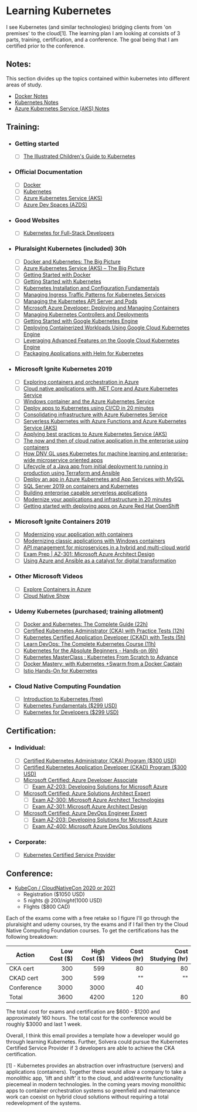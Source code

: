 # Learning Kubernetes

I see Kubernetes (and similar technologies) bridging clients from 'on premises' to the cloud[1]. The learning plan I am looking at consists of 3 parts, training, certification, and a conference. The goal being that I am certified prior to the conference.

## Notes:

This section divides up the topics contained within kubernetes into different areas of study.

- [Docker Notes](docker/toc.md)
- [Kubernetes Notes](k8s/toc.md)
- [Azure Kubernetes Service (AKS) Notes](aks/toc.md)

## Training:

- ### Getting started

  - [ ] [The Illustrated Children's Guide to Kubernetes](https://www.youtube.com/watch?v=4ht22ReBjno)

- ### Official Documentation

  - [ ] [Docker](https://docs.docker.com/)
  - [ ] [Kubernetes](https://kubernetes.io/docs/home/)
  - [ ] [Azure Kubernetes Service (AKS)](https://docs.microsoft.com/en-us/azure/aks/)
  - [ ] [Azure Dev Spaces (AZDS)](https://docs.microsoft.com/en-us/azure/dev-spaces/)
  
- ### Good Websites
  - [ ] [Kubernetes for Full-Stack Developers](https://digitalocean.com/community/curriculums/kubernetes-for-full-stack-developers)

- ### Pluralsight Kubernetes (included) 30h

  - [ ] [Docker and Kubernetes: The Big Picture](https://app.pluralsight.com/library/courses/docker-kubernetes-big-picture/table-of-contents)
  - [ ] [Azure Kubernetes Service (AKS) – The Big Picture](https://app.pluralsight.com/library/courses/azure-container-service-big-picture/table-of-contents)
  - [ ] [Getting Started with Docker](https://app.pluralsight.com/library/courses/docker-getting-started/table-of-contents)
  - [ ] [Getting Started with Kubernetes](https://app.pluralsight.com/library/courses/getting-started-kubernetes/table-of-contents)
  - [ ] [Kubernetes Installation and Configuration Fundamentals](https://app.pluralsight.com/library/courses/kubernetes-installation-configuration-fundamentals/table-of-contents)
  - [ ] [Managing Ingress Traffic Patterns for Kubernetes Services](https://app.pluralsight.com/library/courses/managing-ingress-traffic-patterns-kubernetes-services/table-of-contents)
  - [ ] [Managing the Kubernetes API Server and Pods](https://app.pluralsight.com/library/courses/managing-kubernetes-api-server-pods/table-of-contents)
  - [ ] [Microsoft Azure Developer: Deploying and Managing Containers](https://app.pluralsight.com/library/courses/microsoft-azure-containers-deploying-managing/table-of-contents)
  - [ ] [Managing Kubernetes Controllers and Deployments](https://app.pluralsight.com/library/courses/managing-kubernetes-controllers-deployments/table-of-contents)
  - [ ] [Getting Started with Google Kubernetes Engine](https://app.pluralsight.com/library/courses/getting-started-google-kubernetes-engine/table-of-contents)
  - [ ] [Deploying Containerized Workloads Using Google Cloud Kubernetes Engine](https://app.pluralsight.com/library/courses/google-cloud-kubernetes-engine-deploying-containerized-workloads/table-of-contents)
  - [ ] [Leveraging Advanced Features on the Google Cloud Kubernetes Engine](https://app.pluralsight.com/library/courses/google-cloud-kubernetes-engine-leveraging-advanced-features/table-of-contents)
  - [ ] [Packaging Applications with Helm for Kubernetes](https://app.pluralsight.com/library/courses/packaging-applications-helm-kubernetes/table-of-contents)

- ### Microsoft Ignite Kubernetes 2019

  - [ ] [Exploring containers and orchestration in Azure](https://myignite.techcommunity.microsoft.com/sessions/83214?source=sessions)
  - [ ] [Cloud native applications with .NET Core and Azure Kubernetes Service](https://myignite.techcommunity.microsoft.com/sessions/81608?source=sessions)
  - [ ] [Windows container and the Azure Kubernetes Service](https://myignite.techcommunity.microsoft.com/sessions/82952?source=sessions)
  - [ ] [Deploy apps to Kubernetes using CI/CD in 20 minutes](https://myignite.techcommunity.microsoft.com/sessions/83971?source=sessions)
  - [ ] [Consolidating infrastructure with Azure Kubernetes Service](https://myignite.techcommunity.microsoft.com/sessions/83033?source=sessions)
  - [ ] [Serverless Kubernetes with Azure Functions and Azure Kubernetes Service (AKS)](https://myignite.techcommunity.microsoft.com/sessions/83959?source=sessions)
  - [ ] [Applying best practices to Azure Kubernetes Service (AKS)](https://myignite.techcommunity.microsoft.com/sessions/81598?source=sessions)
  - [ ] [The now and then of cloud native application in the enterprise using containers](https://myignite.techcommunity.microsoft.com/sessions/81599?source=sessions)
  - [ ] [How DNV GL uses Kubernetes for machine learning and enterprise-wide microservice oriented apps](https://myignite.techcommunity.microsoft.com/sessions/81597?source=sessions)
  - [ ] [Lifecycle of a Java app from initial deployment to running in production using Terraform and Ansible](https://myignite.techcommunity.microsoft.com/sessions/83978?source=sessions)
  - [ ] [Deploy an app in Azure Kubernetes and App Services with MySQL](https://myignite.techcommunity.microsoft.com/sessions/83538?source=sessions)
  - [ ] [SQL Server 2019 on containers and Kubernetes](https://myignite.techcommunity.microsoft.com/sessions/81039?source=sessions)
  - [ ] [Building enterprise capable serverless applications](https://myignite.techcommunity.microsoft.com/sessions/81605?source=sessions)
  - [ ] [Modernize your applications and infrastructure in 20 minutes](https://myignite.techcommunity.microsoft.com/sessions/87747?source=sessions)
  - [ ] [Getting started with deploying apps on Azure Red Hat OpenShift](https://myignite.techcommunity.microsoft.com/sessions/81595?source=sessions)

- ### Microsoft Ignite Containers 2019

  - [ ] [Modernizing your application with containers](https://myignite.techcommunity.microsoft.com/sessions/83032?source=sessions)
  - [ ] [Modernizing classic applications with Windows containers](https://myignite.techcommunity.microsoft.com/sessions/84627?source=sessions)
  - [ ] [API management for microservices in a hybrid and multi-cloud world](https://myignite.techcommunity.microsoft.com/sessions/81603?source=sessions)
  - [ ] [Exam Prep | AZ-301: Microsoft Azure Architect Design](https://myignite.techcommunity.microsoft.com/sessions/78629?source=sessions)
  - [ ] [Using Azure and Ansible as a catalyst for digital transformation](https://myignite.techcommunity.microsoft.com/sessions/84593?source=sessions)

- ### Other Microsoft Videos

  - [ ] [Explore Containers in Azure](https://aka.ms/AFUN60MSLearnCollection)
  - [ ] [Cloud Native Show](https://aka.ms/cloudnativeshow)

- ### Udemy Kubernetes (purchased; training allotment)

  - [ ] [Docker and Kubernetes: The Complete Guide (22h)](https://www.udemy.com/course/docker-and-kubernetes-the-complete-guide/)
  - [ ] [Certified Kubernetes Administrator (CKA) with Practice Tests (12h)](https://www.udemy.com/course/certified-kubernetes-administrator-with-practice-tests/)
  - [ ] [Kubernetes Certified Application Developer (CKAD) with Tests (5h)](https://www.udemy.com/course/certified-kubernetes-application-developer/)
  - [ ] [Learn DevOps: The Complete Kubernetes Course (11h)](https://www.udemy.com/course/learn-devops-the-complete-kubernetes-course/)
  - [ ] [Kubernetes for the Absolute Beginners - Hands-on (6h)](https://www.udemy.com/course/learn-kubernetes/)
  - [ ] [Kubernetes MasterClass : Kubernetes From Scratch to Advance](https://www.udemy.com/course/kubernetes-training/)
  - [ ] [Docker Mastery: with Kubernetes +Swarm from a Docker Captain](https://www.udemy.com/course/docker-mastery/)
  - [ ] [Istio Hands-On for Kubernetes](https://www.udemy.com/course/istio-hands-on-for-kubernetes/)
- ### Cloud Native Computing Foundation
  - [ ] [Introduction to Kubernetes (free)](https://www.cncf.io/certification/training/)
  - [ ] [Kubernetes Fundamentals (\$299 USD)](https://www.cncf.io/certification/training/)
  - [ ] [Kubernetes for Developers (\$299 USD)](https://www.cncf.io/certification/training/)

## Certification:

- ### Individual:

  - [ ] [Certified Kubernetes Administrator (CKA) Program (\$300 USD)](https://www.cncf.io/certification/cka/)
  - [ ] [Certified Kubernetes Application Developer (CKAD) Program (\$300 USD)](https://www.cncf.io/certification/ckad/)
  - [ ] [Microsoft Certified: Azure Developer Associate](https://docs.microsoft.com/en-us/learn/certifications/azure-developer)
    - [ ] [Exam AZ-203: Developing Solutions for Microsoft Azure](https://docs.microsoft.com/en-us/learn/certifications/exams/az-203)
  - [ ] [Microsoft Certified: Azure Solutions Architect Expert](https://docs.microsoft.com/en-us/learn/certifications/azure-solutions-architect)
    - [ ] [Exam AZ-300: Microsoft Azure Architect Technologies](https://docs.microsoft.com/en-us/learn/certifications/exams/az-300)
    - [ ] [Exam AZ-301: Microsoft Azure Architect Design](https://docs.microsoft.com/en-us/learn/certifications/exams/az-301)
  - [ ] [Microsoft Certified: Azure DevOps Engineer Expert](https://docs.microsoft.com/en-us/learn/certifications/azure-devops)
    - [ ] [Exam AZ-203: Developing Solutions for Microsoft Azure](https://docs.microsoft.com/en-us/learn/certifications/exams/az-203)
    - [ ] [Exam AZ-400: Microsoft Azure DevOps Solutions](https://docs.microsoft.com/en-us/learn/certifications/exams/az-400)

- ### Corporate:
  - [ ] [Kubernetes Certified Service Provider](https://www.cncf.io/certification/kcsp/)

## Conference:

- [KubeCon / CloudNativeCon 2020 or 2021](https://events.linuxfoundation.org/events/kubecon-cloudnativecon-north-america-2019/)
  - Registration (\$1050 USD)
  - 5 nights @ $200/night ($1000 USD)
  - Flights (\$800 CAD)

Each of the exams come with a free retake so I figure I'll go through the pluralsight and udemy courses, try the exams and if I fail then try the Cloud Native Computing Foundation courses. To get the certifications has the following breakdown:

| Action     | Low Cost (\$) | High Cost (\$) | Cost Videos (hr) | Cost Studying (hr) |
| ---------- | ------------: | -------------: | ---------------: | -----------------: |
| CKA cert   |           300 |            599 |               80 |                 80 |
| CKAD cert  |           300 |            599 |               "" |                 "" |
| Conference |          3000 |           3000 |               40 |                    |
| Total      |          3600 |           4200 |              120 |                 80 |

The total cost for exams and certification are $600 - $1200 and approximately 160 hours.
The total cost for the conference would be roughly \$3000 and last 1 week.

Overall, I think this email provides a template how a developer would go through learning Kubernetes. Further, Solvera could pursue the Kubernetes Certified Service Provider if 3 developers are able to achieve the CKA certification.

[1] - Kubernetes provides an abstraction over infrastructure (servers) and applications (containers). Together these would allow a company to take a monolithic app, 'lift and shift' it to the cloud, and add/rewrite functionality piecemeal in modern technologies. In the coming years moving monolithic apps to container orchestration systems so greenfield and maintenance work can coexist on hybrid cloud solutions without requiring a total redevelopment of the systems.
